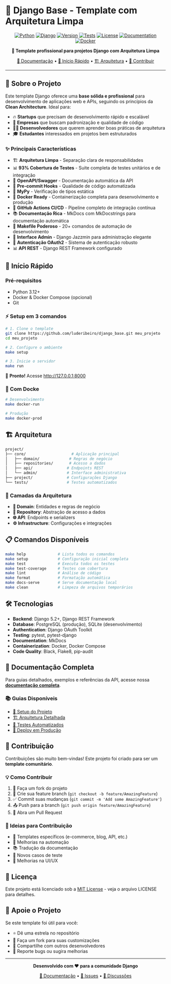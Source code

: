 # 🚀 Django Base - Template com Arquitetura Limpa

<div align="center">

[![Python](https://img.shields.io/badge/Python-3.12+-blue.svg)](https://python.org)
[![Django](https://img.shields.io/badge/Django-5.0+-green.svg)](https://djangoproject.com)
[![Version](https://img.shields.io/badge/Version-2.1.0-orange.svg)](https://github.com/luderibeiro/django_base/releases)
[![Tests](https://img.shields.io/badge/Tests-93%25%20coverage-brightgreen.svg)](https://github.com/luderibeiro/django_base/actions)
[![License](https://img.shields.io/badge/License-MIT-yellow.svg)](LICENSE)
[![Documentation](https://img.shields.io/badge/docs-MkDocs-blue.svg)](https://luderibeiro.github.io/django_base/)
[![Docker](https://img.shields.io/badge/Docker-Ready-blue.svg)](Dockerfile)

**🌟 Template profissional para projetos Django com Arquitetura Limpa**

[📖 Documentação](https://luderibeiro.github.io/django_base/) • [🚀 Início Rápido](#-início-rápido) • [🏗️ Arquitetura](#️-arquitetura) • [🤝 Contribuir](#-contribuição)

</div>

---

## 🎯 Sobre o Projeto

Este template Django oferece uma **base sólida e profissional** para desenvolvimento de aplicações web e APIs, seguindo os princípios da **Clean Architecture**. Ideal para:

-   🔥 **Startups** que precisam de desenvolvimento rápido e escalável
-   🏢 **Empresas** que buscam padronização e qualidade de código
-   👨‍💻 **Desenvolvedores** que querem aprender boas práticas de arquitetura
-   🎓 **Estudantes** interessados em projetos bem estruturados

### ✨ Principais Características

-   🏗️ **Arquitetura Limpa** - Separação clara de responsabilidades
-   📊 **93% Cobertura de Testes** - Suite completa de testes unitários e de integração
-   📖 **OpenAPI/Swagger** - Documentação automática da API
-   🔧 **Pre-commit Hooks** - Qualidade de código automatizada
-   🐍 **MyPy** - Verificação de tipos estática
-   🐳 **Docker Ready** - Containerização completa para desenvolvimento e produção
-   🚀 **GitHub Actions CI/CD** - Pipeline completo de integração contínua
-   📚 **Documentação Rica** - MkDocs com MkDocstrings para documentação automática
-   🔧 **Makefile Poderoso** - 20+ comandos de automação de desenvolvimento
-   🎨 **Interface Admin** - Django Jazzmin para administração elegante
-   🔐 **Autenticação OAuth2** - Sistema de autenticação robusto
-   📊 **API REST** - Django REST Framework configurado

## 🚀 Início Rápido

### Pré-requisitos

-   Python 3.12+
-   Docker & Docker Compose (opcional)
-   Git

### ⚡ Setup em 3 comandos

```bash
# 1. Clone o template
git clone https://github.com/luderibeiro/django_base.git meu_projeto
cd meu_projeto

# 2. Configure o ambiente
make setup

# 3. Inicie o servidor
make run
```

🎉 **Pronto!** Acesse <http://127.0.0.1:8000>

### 🐳 Com Docke

```bash
# Desenvolvimento
make docker-run

# Produção
make docker-prod
```

## 🏗️ Arquitetura

```bash
project/
├── core/                    # Aplicação principal
│   ├── domain/             # Regras de negócio
│   ├── repositories/       # Acesso a dados
│   ├── api/               # Endpoints REST
│   └── admin/             # Interface administrativa
├── project/               # Configurações Django
└── tests/                 # Testes automatizados
```

### 🎯 Camadas da Arquitetura

-   **🎯 Domain**: Entidades e regras de negócio
-   **🔄 Repository**: Abstração de acesso a dados
-   **🌐 API**: Endpoints e serializers
-   **⚙️ Infrastructure**: Configurações e integrações

## 📋 Comandos Disponíveis

```bash
make help              # Lista todos os comandos
make setup             # Configuração inicial completa
make test              # Executa todos os testes
make test-coverage     # Testes com cobertura
make lint              # Análise de código
make format            # Formatação automática
make docs-serve        # Serve documentação local
make clean             # Limpeza de arquivos temporários
```

## 🛠️ Tecnologias

-   **Backend**: Django 5.2+, Django REST Framework
-   **Database**: PostgreSQL (produção), SQLite (desenvolvimento)
-   **Authentication**: Django OAuth Toolkit
-   **Testing**: pytest, pytest-django
-   **Documentation**: MkDocs
-   **Containerization**: Docker, Docker Compose
-   **Code Quality**: Black, Flake8, pip-audit

## 📖 Documentação Completa

Para guias detalhados, exemplos e referências da API, acesse nossa [**documentação completa**](https://luderibeiro.github.io/django_base/).

### 📚 Guias Disponíveis

-   [🚀 Setup do Projeto](https://luderibeiro.github.io/django_base/setup/project-setup/)
-   [🏗️ Arquitetura Detalhada](https://luderibeiro.github.io/django_base/architecture/)
-   [🧪 Testes Automatizados](https://luderibeiro.github.io/django_base/development/automated-testing/)
-   [🚀 Deploy em Produção](https://luderibeiro.github.io/django_base/setup/production-setup/)

## 🤝 Contribuição

Contribuições são muito bem-vindas! Este projeto foi criado para ser um **template comunitário**.

### 💡 Como Contribuir

1. 🍴 Faça um fork do projeto
2. 🌟 Crie sua feature branch (`git checkout -b feature/AmazingFeature`)
3. ✅ Commit suas mudanças (`git commit -m 'Add some AmazingFeature'`)
4. 📤 Push para a branch (`git push origin feature/AmazingFeature`)
5. 🔄 Abra um Pull Request

### 🎯 Ideias para Contribuição

-   📱 Templates específicos (e-commerce, blog, API, etc.)
-   🔧 Melhorias na automação
-   📚 Tradução da documentação
-   🧪 Novos casos de teste
-   🎨 Melhorias na UI/UX

## 📄 Licença

Este projeto está licenciado sob a [MIT License](LICENSE) - veja o arquivo LICENSE para detalhes.

## 🌟 Apoie o Projeto

Se este template foi útil para você:

-   ⭐ Dê uma estrela no repositório
-   🍴 Faça um fork para suas customizações
-   📢 Compartilhe com outros desenvolvedores
-   🐛 Reporte bugs ou sugira melhorias

---

<div align="center">

**Desenvolvido com ❤️ para a comunidade Django**

[📖 Documentação](https://luderibeiro.github.io/django_base/) • [🐛 Issues](https://github.com/luderibeiro/django_base/issues) • [💬 Discussões](https://github.com/luderibeiro/django_base/discussions)

</div>
